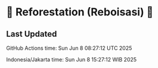 
# 🌳 Reforestation (Reboisasi) 🌲

## Last Updated

GitHub Actions time: Sun Jun  8 08:27:12 UTC 2025

Indonesia/Jakarta time: Sun Jun  8 15:27:12 WIB 2025
